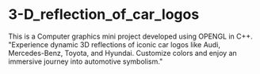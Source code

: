 # 3-D_reflection_of_car_logos
This is a Computer graphics mini project developed using OPENGL in C++. "Experience dynamic 3D reflections of iconic car logos like Audi, Mercedes-Benz, Toyota, and Hyundai. Customize colors and enjoy an immersive journey into automotive symbolism."
